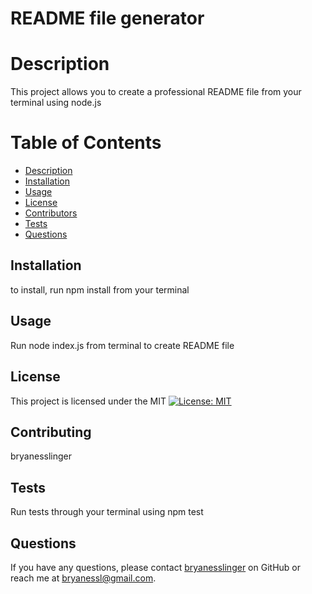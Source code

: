 
# README file generator

# Description
This project allows you to create a professional README file from your terminal using node.js

# Table of Contents
- [Description](#description)
- [Installation](#installation)
- [Usage](#usage)
- [License](#license)
- [Contributors](#contributors)
- [Tests](#tests)
- [Questions](#questions)

## Installation
to install, run npm install from your terminal

## Usage
Run node index.js from terminal to create README file

## License
This project is licensed under the MIT [![License: MIT](https://img.shields.io/badge/License-MIT-yellow.svg)](https://opensource.org/licenses/MIT)

## Contributing
bryanesslinger

## Tests
Run tests through your terminal using npm test

## Questions
If you have any questions, please contact [bryanesslinger](https://github.com/bryanesslinger) on GitHub or reach me at [bryanessl@gmail.com](mailto:bryanessl@gmail.com).

  